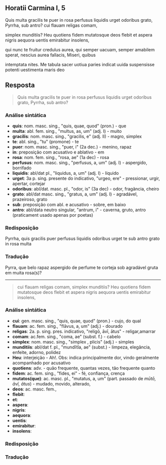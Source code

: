 ## Horatii Carmina I, 5

Quis multa gracilis te puer in rosa
perfusus liquidis urget odoribus
grato, Pyrrha, sub antro?
cui flauam religas comam,

simplex munditiis? Heu quotiens fidem
mutatosque deos flebit et aspera
nigris aequora uentis
emirabitur insolens,

qui nunc te fruitur credulus aurea,
qui semper uacuam, semper amabilem
sperat, nescius aurea
fallacis, Miseri, quibus

intemptata nites. Me tabula sacer
uotiua paries indicat uuida
suspensisse potenti
uestimenta maris deo

## Resposta

> Quis multa gracilis te puer in rosa
> perfusus liquidis urget odoribus
> grato, Pyrrha, sub antro?

### Análise sintática

- **quis**: nom. masc. sing., "quis, quae, quod" (pron.) - que
- **multa**: abl. fem. sing., "multus, as, um" (adj. I) - muito
- **gracilis**: nom. masc. sing., "gracilis, e" (adj. II) - magro, simplex
- **te**: abl. sing., "tu" (promone) - te
- **puer**: nom. masc. sing., "puer, i" (2a dec.) - menino, rapaz
- **in**: preposição com acusativo e ablativo - em
- **rosa**: nom. fem. sing., "rosa, ae" (1a dec) - rosa
- **perfusus**: nom. masc. sing., "perfusus, a, um" (adj. I) - aspergido, borrifado
- **liquidis**: abl/dat pl., "liquidus, a, um" (adj. I) - líquido
- **urget**: 3a p. sing. presente do indicativo, "urgeo, ere" - pressionar, urgir, apertar, cortejar
- **odoribus**: abl/dat. masc. pl., "odor, is" (3a dec) - odor, fragãncia, cheiro
- **grato**: abl/dat masc. sing., "gratus, a, um" (adj. I) - agradável, prazeiroso, grato
- **sub**: preposição com abl. e acusativo - sobre, em baixo
- **antro**: abl/data neutro singular, "antrum, i" - caverna, gruto, antro (praticament usado apenas por poetas)

### Redisposição

Pyrrha, quis gracilis puer perfusus liquidis odoribus urget te sub antro grato in rosa multa

### Tradução

Pyrra, que belo rapaz aspergido de perfume te corteja sob agradável gruta em muita rosa(s)?

---

> cui flauam religas comam,
> simplex munditiis? Heu quotiens fidem
> mutatosque deos flebit et aspera
> nigris aequora uentis
> emirabitur insolens,

### Análise sintática

- **cui**: gen. masc. sing., "quis, quae, quod" (pron.) - cujo, do qual
- **flauam**: ac. fem. sing., "flāvus, a, um" (adj.) - dourado
- **religas**: 2a. p. sing. pres. indicativo, "religō, āvī, ātus" - religar,amarrar
- **comam**: ac.fem. sing., "coma, ae" (subst. f.) - cabelo
- **simplex**: nom. masc. sing., "simplex , plicis" (adj.) - simples
- **munditiis**: abl/dat f. pl., "mundĭtĭa, ae" (subst.) - limpeza, elegância, enfeite, adorno, polidez
- **Heu**: interjeição - Ah!. Obs: indica principalmente dor, vindo geralmente acompanhado por acusativo
- **quotiens**: adv. - quão frequente, quantas vezes, tão frequente quanto
- **fidem**: ac. fem. sing., "fides, ei" - fé, confiança, crença
- **mutatos(que)**: ac. masc. pl., "mutatus, a, um" (part. passado de _mūtō, āvī, ātus_) - mudado, movido, alterado,
- **deos**: ac. masc. fem.,
- **flebit**:
- **et**:
- **aspera**:
- **nigris**:
- **aequora**:
- **uentis**:
- **emirabitur**:
- **insolens**:

### Redisposição

### Tradução
